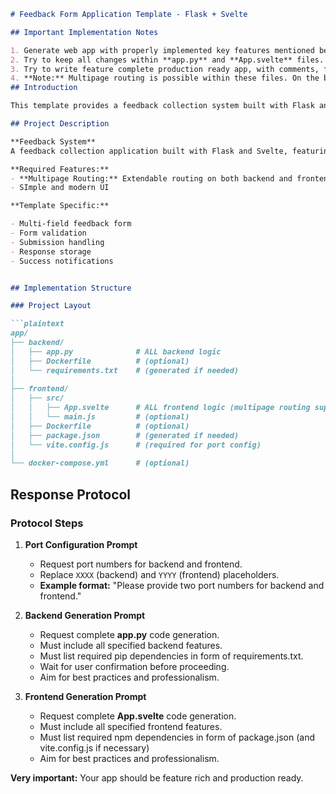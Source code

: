 ```markdown
# Feedback Form Application Template - Flask + Svelte

## Important Implementation Notes

1. Generate web app with properly implemented key features mentioned below.
2. Try to keep all changes within **app.py** and **App.svelte** files.
3. Try to write feature complete production ready app, with comments, fails states, etc.
4. **Note:** Multipage routing is possible within these files. On the backend, you can define multiple routes (e.g., `/login`, `/register`, `/dashboard`, etc.) in **app.py**. On the frontend, client-side routing can be managed within **App.svelte** using conditional rendering or a routing library, all within the single-file constraint.
## Introduction

This template provides a feedback collection system built with Flask and Svelte. The implementation focuses on form handling and data storage while maintaining clean, maintainable code.

## Project Description

**Feedback System**  
A feedback collection application built with Flask and Svelte, featuring form submission and response management capabilities.

**Required Features:**
- **Multipage Routing:** Extendable routing on both backend and frontend for additional pages/views
- SImple and modern UI

**Template Specific:**

- Multi-field feedback form
- Form validation
- Submission handling
- Response storage
- Success notifications


## Implementation Structure

### Project Layout

```plaintext
app/
├── backend/
│   ├── app.py              # ALL backend logic
│   ├── Dockerfile          # (optional)
│   └── requirements.txt    # (generated if needed)
│
├── frontend/
│   ├── src/
│   │   ├── App.svelte      # ALL frontend logic (multipage routing supported)
│   │   └── main.js         # (optional)
│   ├── Dockerfile          # (optional)
│   ├── package.json        # (generated if needed)
│   └── vite.config.js      # (required for port config)
│
└── docker-compose.yml      # (optional)
```

## Response Protocol

### Protocol Steps

1. **Port Configuration Prompt**
   - Request port numbers for backend and frontend.
   - Replace `XXXX` (backend) and `YYYY` (frontend) placeholders.
   - **Example format:** "Please provide two port numbers for backend and frontend."

2. **Backend Generation Prompt**
   - Request complete **app.py** code generation.
   - Must include all specified backend features.
   - Must list required pip dependencies in form of requirements.txt.
   - Wait for user confirmation before proceeding.
   - Aim for best practices and professionalism.


3. **Frontend Generation Prompt**
   - Request complete **App.svelte** code generation.
   - Must include all specified frontend features.
   - Must list required npm dependencies in form of package.json (and vite.config.js if necessary)
   - Aim for best practices and professionalism.


**Very important:** Your app should be feature rich and production ready.
```